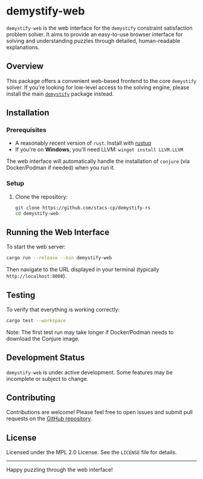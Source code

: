 # demystify-web

`demystify-web` is the web interface for the `demystify` constraint satisfaction problem solver. It aims to provide an easy-to-use browser interface for solving and understanding puzzles through detailed, human-readable explanations.

## Overview

This package offers a convenient web-based frontend to the core `demystify` solver. If you're looking for low-level access to the solving engine, please install the main [`demystify`](https://github.com/stacs-cp/demystify) package instead.

## Installation

### Prerequisites

* A reasonably recent version of `rust`. Install with [rustup](https://rustup.rs/)
* If you're on **Windows**, you'll need LLVM: `winget install LLVM.LLVM`

The web interface will automatically handle the installation of `conjure` (via Docker/Podman if needed) when you run it.

### Setup

1. Clone the repository:
   ```sh
   git clone https://github.com/stacs-cp/demystify-rs
   cd demystify-web
   ```

## Running the Web Interface

To start the web server:

```sh
cargo run --release --bin demystify-web
```

Then navigate to the URL displayed in your terminal (typically `http://localhost:8008`).

## Testing

To verify that everything is working correctly:

```sh
cargo test --workspace
```

Note: The first test run may take longer if Docker/Podman needs to download the Conjure image.

## Development Status

`demystify-web` is under active development. Some features may be incomplete or subject to change.

## Contributing

Contributions are welcome! Please feel free to open issues and submit pull requests on the [GitHub repository](https://github.com/stacs-cp/demystify-rs).

## License

Licensed under the MPL 2.0 License. See the `LICENSE` file for details.

---

Happy puzzling through the web interface!
